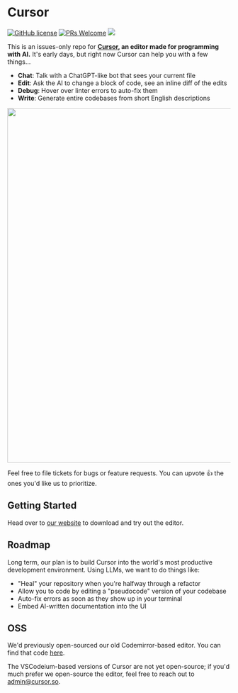 # Cursor

[![GitHub license](https://img.shields.io/badge/license-MIT-blue.svg)](https://github.com/getcursor/cursor/blob/main/LICENSE) [![PRs Welcome](https://img.shields.io/badge/PRs-welcome-brightgreen.svg)]() [![](https://dcbadge.vercel.app/api/server/PJEgRywgRy?style=flat&compact=true)](https://discord.gg/PJEgRywgRy)

This is an issues-only repo for **[Cursor](https://cursor.so), an editor made for programming with AI.** It's early days, but right now Cursor can help you with a few things...

-   **Chat**: Talk with a ChatGPT-like bot that sees your current file
-   **Edit**: Ask the AI to change a block of code, see an inline diff of the edits
-   **Debug**: Hover over linter errors to auto-fix them
-   **Write**: Generate entire codebases from short English descriptions 

<p align="center">
<a href="https://cursor.so/">
<img src="https://user-images.githubusercontent.com/4297743/235380904-b2efe56f-4e73-4d6b-82dd-98b414f53687.png" width="800"><br>
</a>
</p>

Feel free to file tickets for bugs or feature requests. You can upvote 👍 the ones you'd like us to prioritize. 

## Getting Started

Head over to [our website](https://cursor.so/) to download and try out the editor.

## Roadmap

Long term, our plan is to build Cursor into the world's most productive development environment. Using LLMs, we want to do things like:

-   "Heal" your repository when you're halfway through a refactor
-   Allow you to code by editing a "pseudocode" version of your codebase
-   Auto-fix errors as soon as they show up in your terminal
-   Embed AI-written documentation into the UI

## OSS

We'd previously open-sourced our old Codemirror-based editor. You can find that code [here](https://github.com/getcursor/cursor-codemirror).

The VSCodeium-based versions of Cursor are not yet open-source; if you'd much prefer we open-source the editor, feel free to reach out to admin@cursor.so.
